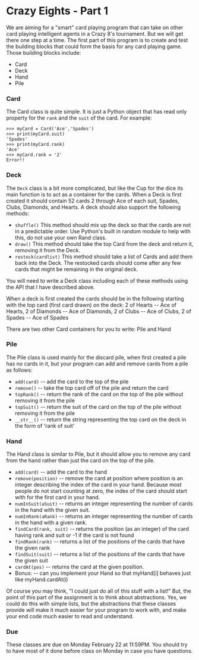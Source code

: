 # Crazy Eights - Part 1

We are aiming for a "smart" card playing program that can take on other card playing intelligent agents in a Crazy 8's tournament.  But we will get there one step at a time.  The first part of this program is to create and test the building blocks that could form the basis for any card playing game.  Those building blocks include:

* Card
* Deck
* Hand
* Pile

### Card

The Card class is quite simple.  It is just a Python object that has read only property for the `rank` and the `suit` of the card.  For example:

```
>>> myCard = Card('Ace','Spades')
>>> print(myCard.suit)
'Spades'
>>> print(myCard.rank)
'Ace'
>>> myCard.rank = '2'
Error!!
```

### Deck

The `Deck` class is a bit more complicated, but like the Cup for the dice its main function is to act as a container for the cards.  When a Deck is first created it should contain 52 cards 2 through Ace of each suit, Spades, Clubs, Diamonds, and Hearts.  A deck should also support the following methods:

* `shuffle()` This method should mix up the deck so that the cards are not in a predictable order.  Use Python's built in random module to help with this, do not use your own Rand class.
* `draw()` This method should take the top Card from the deck and return it, removing it from the Deck.
* `restock(cardlist)` This method should take a list of Cards and add them back into the Deck.  The restocked cards should come after any few cards that might be remaining in the original deck.

You will need to write a  Deck class including each of these methods using the API that I have described above.

When a deck is first created the cards should be in the following starting with the top card (first card drawn) on the deck:   2 of Hearts -- Ace of Hearts, 2 of Diamonds -- Ace of Diamonds,  2 of Clubs -- Ace of Clubs, 2 of Spades -- Ace of Spades

There are two other Card containers for you to write:  Pile and Hand

### Pile

The Pile class is used mainly for the discard pile, when first created a pile has no cards in it, but your program can add and remove cards from a pile as follows:

* `add(card)` -- add the card to the top of the pile
* `remove()` -- take the top card off of the pile and return the card
* `topRank()` -- return the rank of the card on the top of the pile without removing it from the pile
* `topSuit()` -- return the suit of the card on the top of the pile without removing it from the pile
* `__str__()` -- return the string representing the top card on the deck in the form of 'rank of suit'

### Hand

The Hand class is similar to Pile, but it should allow you to remove any card from the hand rather than just the card on the top of the pile.

* `add(card)` -- add the card to the hand
* `remove(position)` -- remove the card at position where position is an integer describing the index of the card in your hand.  Because most people do not start counting at zero, the index of the card should start with for the first card in your hand.
* `numInSuit(aSuit)` -- returns an integer representing the number of cards in the hand with the given suit.
* `numInRank(aRank)` -- returns an integer representing the number of cards in the hand with a given rank.
* `findCard(rank, suit)` -- returns the position (as an integer) of the card having rank and suit or -1 if the card is not found
* `findRank(rank)` -- returns a list of the  positions of the cards that have the given rank
* `findSuit(suit)` -- returns a list of the positions of the cards that have the given suit
* `cardAt(pos)` -- returns the card at the given position.
* Bonus:  -- can you implement your Hand so that myHand[i] behaves just like myHand.cardAt(i)

Of course you may think, "I could just do all of this stuff with a list!"  But, the point of this part of the assignment is to think about abstractions.   Yes, we could do this with simple lists, but the abstractions that these classes provide will make it much easier for your program to work with, and make your end code much easier to read and understand.

### Due

These classes are due on Monday February 22 at 11:59PM.  You should try to have most of it done before class on Monday in case you have questions.  
